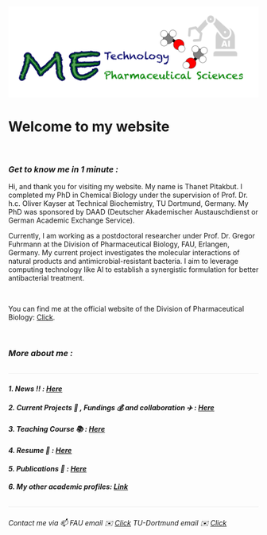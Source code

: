 ![](/images/cv-header.png)

# Welcome to my website

&nbsp;

### *Get to know me in 1 minute :*

Hi, and thank you for visiting my website. My name is Thanet Pitakbut. I completed my PhD in Chemical Biology under the supervision of Prof. Dr. h.c. Oliver Kayser at Technical Biochemistry, TU Dortmund, Germany. My PhD was sponsored by DAAD (Deutscher Akademischer Austauschdienst or German Academic Exchange Service). 


Currently, I am working as a postdoctoral researcher under Prof. Dr. Gregor Fuhrmann at the Division of Pharmaceutical Biology, FAU, Erlangen, Germany. My current project investigates the molecular interactions of natural products and antimicrobial-resistant bacteria. I aim to leverage computing technology like AI to establish a synergistic formulation for better antibacterial treatment. 

&nbsp;


You can find me at the official website of the Division of Pharmaceutical Biology: [Click](https://www.pharmbio.nat.fau.de/person/685/).

&nbsp;


### *More about me :* 
![](/images/line04.png)



#### *1. News :bangbang: : [Here](/pages/0_page_under_construction.md)*


#### *2. Current Projects :lab_coat: , Fundings :moneybag: and collaboration :airplane: : [Here](/pages/0_page_under_construction.md)*


#### *3. Teaching Course :books: : [Here](/pages/0_page_under_construction.md)*


#### *4. Resume :memo: : [Here](/pages/0_page_under_construction.md)*


#### *5. Publications :microscope: : [Here](/pages/0_page_under_construction.md)*


#### *6. My other academic profiles: [Link](/pages/0_page_under_construction.md)*


![](/images/line04.png)


###### *Contact me via :mailbox: FAU email :envelope: [Click](mailto:thanet.pitakbut@fau.de) TU-Dortmund email :envelope: [Click](mailto:thanet.pitakbut@fau.de)*


